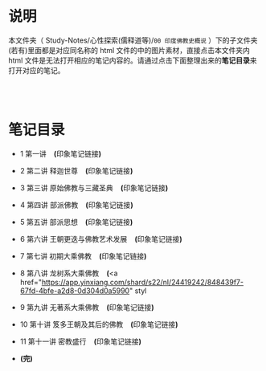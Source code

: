 # 说明
本文件夹（ Study-Notes/心性探索(儒释道等)/`00 印度佛教史概说` ）下的子文件夹(若有)里面都是对应同名称的 html 文件的中的图片素材，直接点击本文件夹内 html 文件是无法打开相应的笔记内容的。请通过点击下面整理出来的**笔记目录**来打开对应的笔记。

<br>
<br>


# 笔记目录
* <a href="https://abrachan.github.io/Study-Notes/心性探索(儒释道等)/00%20印度佛教史概说/1%20第一讲.html" style="text-decoration:none">1 第一讲</a> &ensp; **(**<a href="https://app.yinxiang.com/shard/s22/nl/24419242/bc9ee317-43f8-4fff-a166-2990538b5492" style="text-decoration:none">印象笔记链接</a>**)**

* <a href="https://abrachan.github.io/Study-Notes/心性探索(儒释道等)/00%20印度佛教史概说/2%20第二讲%20释迦世尊.html" style="text-decoration:none">2 第二讲 释迦世尊</a> &ensp; **(**<a href="https://app.yinxiang.com/shard/s22/nl/24419242/64a72483-a5cf-4d2a-a9e7-5aa6d5ce80f6" style="text-decoration:none">印象笔记链接</a>**)**

* <a href="https://abrachan.github.io/Study-Notes/心性探索(儒释道等)/00%20印度佛教史概说/3%20第三讲%20原始佛教与三藏圣典.html" style="text-decoration:none">3 第三讲 原始佛教与三藏圣典</a> &ensp; **(**<a href="https://app.yinxiang.com/shard/s22/nl/24419242/69337c19-e58c-4310-a14f-63d783eb8f70" style="text-decoration:none">印象笔记链接</a>**)**

* <a href="https://abrachan.github.io/Study-Notes/心性探索(儒释道等)/00%20印度佛教史概说/4%20第四讲%20部派佛教.html" style="text-decoration:none">4 第四讲 部派佛教</a> &ensp; **(**<a href="https://app.yinxiang.com/shard/s22/nl/24419242/4f0f582d-6efc-425a-bbdb-77a1dffd9754" style="text-decoration:none">印象笔记链接</a>**)**

* <a href="https://abrachan.github.io/Study-Notes/心性探索(儒释道等)/00%20印度佛教史概说/5%20第五讲%20部派思想.html" style="text-decoration:none">5 第五讲 部派思想</a> &ensp; **(**<a href="https://app.yinxiang.com/shard/s22/nl/24419242/b6080645-02f5-44a3-944f-efb1b24a1ba1" style="text-decoration:none">印象笔记链接</a>**)**

* <a href="https://abrachan.github.io/Study-Notes/心性探索(儒释道等)/00%20印度佛教史概说/6%20第六讲%20王朝更迭与佛教艺术发展.html" style="text-decoration:none">6 第六讲 王朝更迭与佛教艺术发展</a> &ensp; **(**<a href="https://app.yinxiang.com/shard/s22/nl/24419242/bf8783af-9a1e-4e25-a0d8-a4c1fa857a84" style="text-decoration:none">印象笔记链接</a>**)**

* <a href="https://abrachan.github.io/Study-Notes/心性探索(儒释道等)/00%20印度佛教史概说/7%20第七讲%20初期大乘佛教.html" style="text-decoration:none">7 第七讲 初期大乘佛教</a> &ensp; **(**<a href="https://app.yinxiang.com/shard/s22/nl/24419242/1996d872-73db-42ef-9269-f7e6f573b7a5" style="text-decoration:none">印象笔记链接</a>**)**

* <a href="https://abrachan.github.io/Study-Notes/心性探索(儒释道等)/00%20印度佛教史概说/8%20第八讲%20龙树系大乘佛教.html" style="text-decoration:none">8 第八讲 龙树系大乘佛教</a> &ensp; **(**<a href="https://app.yinxiang.com/shard/s22/nl/24419242/848439f7-67fd-4bfe-a2d8-0d304d0a5990" styl

* <a href="https://abrachan.github.io/Study-Notes/心性探索(儒释道等)/00%20印度佛教史概说/9%20第九讲%20无著系大乘佛教.html" style="text-decoration:none">9 第九讲 无著系大乘佛教</a> &ensp; **(**<a href="https://app.yinxiang.com/shard/s22/nl/24419242/f9874a48-a8a8-4356-99c4-2378a1aef1f8" style="text-decoration:none">印象笔记链接</a>**)**

* <a href="https://abrachan.github.io/Study-Notes/心性探索(儒释道等)/00%20印度佛教史概说/10%20第十讲%20笈多王朝及其后的佛教.html" style="text-decoration:none">10 第十讲 笈多王朝及其后的佛教</a> &ensp; **(**<a href="https://app.yinxiang.com/shard/s22/nl/24419242/e330b69d-ee96-43f0-b2c2-427d930643d0" style="text-decoration:none">印象笔记链接</a>**)**

* <a href="https://abrachan.github.io/Study-Notes/心性探索(儒释道等)/00%20印度佛教史概说/11%20第十一讲%20密教盛行.html" style="text-decoration:none">11 第十一讲 密教盛行</a> &ensp; **(**<a href="https://app.yinxiang.com/shard/s22/nl/24419242/af00892b-f288-4b1f-b9da-1b3178812344" style="text-decoration:none">印象笔记链接</a>**)**

* **(完)**
